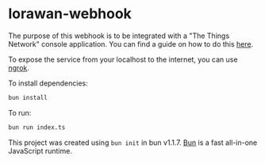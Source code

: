 # lorawan-webhook

The purpose of this webhook is to be integrated with a "The Things Network" console application.
You can find a guide on how to do this [here](https://www.thethingsindustries.com/docs/integrations/webhooks/).

To expose the service from your localhost to the internet, you can use [ngrok](https://ngrok.com/).

To install dependencies:

```bash
bun install
```

To run:

```bash
bun run index.ts
```

This project was created using `bun init` in bun v1.1.7. [Bun](https://bun.sh) is a fast all-in-one JavaScript runtime.
